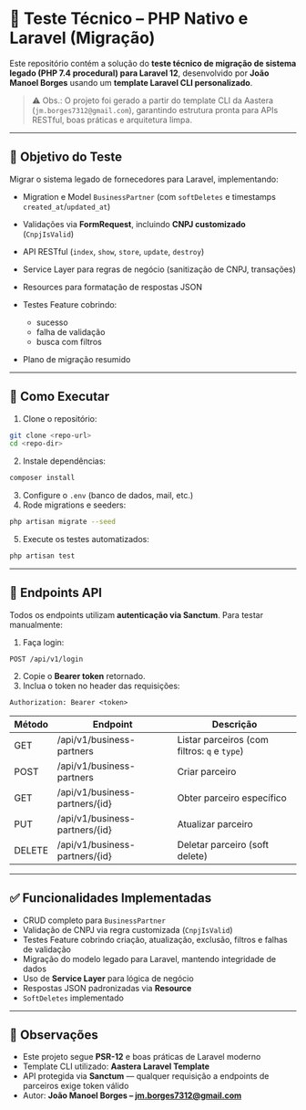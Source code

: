 # 📝 Teste Técnico – PHP Nativo e Laravel (Migração)

Este repositório contém a solução do **teste técnico de migração de sistema legado (PHP 7.4 procedural) para Laravel 12**, desenvolvido por **João Manoel Borges** usando um **template Laravel CLI personalizado**.

> ⚠️ Obs.: O projeto foi gerado a partir do template CLI da Aastera (`jm.borges7312@gmail.com`), garantindo estrutura pronta para APIs RESTful, boas práticas e arquitetura limpa.

---

## 🧩 Objetivo do Teste

Migrar o sistema legado de fornecedores para Laravel, implementando:

* Migration e Model `BusinessPartner` (com `softDeletes` e timestamps `created_at`/`updated_at`)
* Validações via **FormRequest**, incluindo **CNPJ customizado** (`CnpjIsValid`)
* API RESTful (`index`, `show`, `store`, `update`, `destroy`)
* Service Layer para regras de negócio (sanitização de CNPJ, transações)
* Resources para formatação de respostas JSON
* Testes Feature cobrindo:

  * sucesso
  * falha de validação
  * busca com filtros
* Plano de migração resumido

---

## 🚀 Como Executar

1. Clone o repositório:

```bash
git clone <repo-url>
cd <repo-dir>
```

2. Instale dependências:

```bash
composer install
```

3. Configure o `.env` (banco de dados, mail, etc.)
4. Rode migrations e seeders:

```bash
php artisan migrate --seed
```

5. Execute os testes automatizados:

```bash
php artisan test
```

---

## 🧪 Endpoints API

Todos os endpoints utilizam **autenticação via Sanctum**. Para testar manualmente:

1. Faça login:

```http
POST /api/v1/login
```

2. Copie o **Bearer token** retornado.
3. Inclua o token no header das requisições:

```http
Authorization: Bearer <token>
```

| Método | Endpoint                       | Descrição                                    |
| ------ | ------------------------------ | -------------------------------------------- |
| GET    | /api/v1/business-partners      | Listar parceiros (com filtros: `q` e `type`) |
| POST   | /api/v1/business-partners      | Criar parceiro                               |
| GET    | /api/v1/business-partners/{id} | Obter parceiro específico                    |
| PUT    | /api/v1/business-partners/{id} | Atualizar parceiro                           |
| DELETE | /api/v1/business-partners/{id} | Deletar parceiro (soft delete)               |

---

## ✅ Funcionalidades Implementadas

* CRUD completo para `BusinessPartner`
* Validação de CNPJ via regra customizada (`CnpjIsValid`)
* Testes Feature cobrindo criação, atualização, exclusão, filtros e falhas de validação
* Migração do modelo legado para Laravel, mantendo integridade de dados
* Uso de **Service Layer** para lógica de negócio
* Respostas JSON padronizadas via **Resource**
* `SoftDeletes` implementado

---

## 📝 Observações

* Este projeto segue **PSR-12** e boas práticas de Laravel moderno
* Template CLI utilizado: **Aastera Laravel Template**
* API protegida via **Sanctum** — qualquer requisição a endpoints de parceiros exige token válido
* Autor: **João Manoel Borges – [jm.borges7312@gmail.com](mailto:jm.borges7312@gmail.com)**

